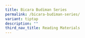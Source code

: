 ```yaml
---
title: Bicara Budiman Series
permalink: /bicara-budiman-series/
variant: tiptap
description: ""
third_nav_title: Reading Materials
---
```

